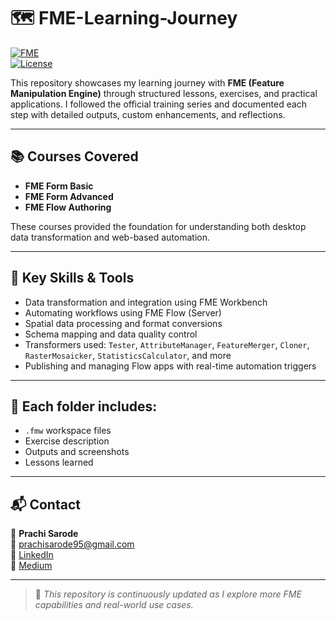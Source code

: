 # 🗺️ FME-Learning-Journey

[![FME](https://img.shields.io/badge/FME-Data_Integration-orange?logo=safe-software&logoColor=white)](https://www.safe.com/fme/)  
[![License](https://img.shields.io/badge/license-MIT-green.svg)](LICENSE)  

This repository showcases my learning journey with **FME (Feature Manipulation Engine)** through structured lessons, exercises, and practical applications. I followed the official training series and documented each step with detailed outputs, custom enhancements, and reflections.

---

## 📚 Courses Covered

- **FME Form Basic**  
- **FME Form Advanced**  
- **FME Flow Authoring**

These courses provided the foundation for understanding both desktop data transformation and web-based automation.

---

## 🧰 Key Skills & Tools

- Data transformation and integration using FME Workbench  
- Automating workflows using FME Flow (Server)  
- Spatial data processing and format conversions  
- Schema mapping and data quality control  
- Transformers used: `Tester`, `AttributeManager`, `FeatureMerger`, `Cloner`, `RasterMosaicker`, `StatisticsCalculator`, and more  
- Publishing and managing Flow apps with real-time automation triggers  

---

## 📂 Each folder includes:
- `.fmw` workspace files  
- Exercise description  
- Outputs and screenshots  
- Lessons learned

---

## 📬 Contact

👤 **Prachi Sarode**  
📧 prachisarode95@gmail.com  
🔗 [LinkedIn](https://www.linkedin.com/in/prachisarode95)  
📝 [Medium](https://medium.com/@prachisarode)

---

> 🔄 *This repository is continuously updated as I explore more FME capabilities and real-world use cases.*
